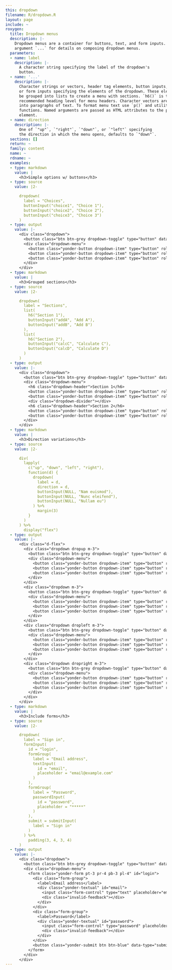 ```yaml
---
this: dropdown
filename: R/dropdown.R
layout: page
include: ~
roxygen:
  title: Dropdown menus
  description: |-
    Dropdown menus are a container for buttons, text, and form inputs. See
    argument `...` for details on composing dropdown menus.
  parameters:
  - name: label
    description: |-
      A character string specifying the label of the dropdown's
      button.
  - name: '...'
    description: |-
      Character strings or vectors, header tag elements, button inputs,
      or form inputs specifying the elements of the dropdown. These elements may
      be grouped into lists to create a menu with sections. `h6()` is the
      recommended heading level for menu headers. Character vectors are converted
      into paragraphs of text. To format menu text use `p()` and utility
      functions. Named arguments are passed as HTML attributes to the parent
      element.
  - name: direction
    description: |-
      One of `"up"`, `"right"`, `"down"`, or `"left"` specifying
      the direction in which the menu opens, defaults to `"down"`.
  sections: []
  return: ~
  family: content
  name: ~
  rdname: ~
  examples:
  - type: markdown
    value: |
      <h3>Simple options w/ buttons</h3>
  - type: source
    value: |2-

      dropdown(
        label = "Choices",
        buttonInput("choice1", "Choice 1"),
        buttonInput("choice2", "Choice 2"),
        buttonInput("choice3", "Choice 3")
      )
  - type: output
    value: |-
      <div class="dropdown">
        <button class="btn btn-grey dropdown-toggle" type="button" data-toggle="dropdown" aria-haspop="true" aria-expanded="false">Choices</button>
        <div class="dropdown-menu">
          <button class="yonder-button dropdown-item" type="button" role="button" id="choice1">Choice 1</button>
          <button class="yonder-button dropdown-item" type="button" role="button" id="choice2">Choice 2</button>
          <button class="yonder-button dropdown-item" type="button" role="button" id="choice3">Choice 3</button>
        </div>
      </div>
  - type: markdown
    value: |
      <h3>Grouped sections</h3>
  - type: source
    value: |2-

      dropdown(
        label = "Sections",
        list(
          h6("Section 1"),
          buttonInput("addA", "Add A"),
          buttonInput("addB", "Add B")
        ),
        list(
          h6("Section 2"),
          buttonInput("calcC", "Calculate C"),
          buttonInput("calcD", "Calculate D")
        )
      )
  - type: output
    value: |-
      <div class="dropdown">
        <button class="btn btn-grey dropdown-toggle" type="button" data-toggle="dropdown" aria-haspop="true" aria-expanded="false">Sections</button>
        <div class="dropdown-menu">
          <h6 class="dropdown-header">Section 1</h6>
          <button class="yonder-button dropdown-item" type="button" role="button" id="addA">Add A</button>
          <button class="yonder-button dropdown-item" type="button" role="button" id="addB">Add B</button>
          <div class="dropdown-divider"></div>
          <h6 class="dropdown-header">Section 2</h6>
          <button class="yonder-button dropdown-item" type="button" role="button" id="calcC">Calculate C</button>
          <button class="yonder-button dropdown-item" type="button" role="button" id="calcD">Calculate D</button>
        </div>
      </div>
  - type: markdown
    value: |
      <h3>Direction variations</h3>
  - type: source
    value: |2-

      div(
        lapply(
          c("up", "down", "left", "right"),
          function(d) {
            dropdown(
              label = d,
              direction = d,
              buttonInput(NULL, "Nam euismod"),
              buttonInput(NULL, "Nunc eleifend"),
              buttonInput(NULL, "Nullam eu")
            ) %>%
              margin(3)
          }
        )
      ) %>%
        display("flex")
  - type: output
    value: |-
      <div class="d-flex">
        <div class="dropdown dropup m-3">
          <button class="btn btn-grey dropdown-toggle" type="button" data-toggle="dropdown" aria-haspop="true" aria-expanded="false">up</button>
          <div class="dropdown-menu">
            <button class="yonder-button dropdown-item" type="button" role="button">Nam euismod</button>
            <button class="yonder-button dropdown-item" type="button" role="button">Nunc eleifend</button>
            <button class="yonder-button dropdown-item" type="button" role="button">Nullam eu</button>
          </div>
        </div>
        <div class="dropdown m-3">
          <button class="btn btn-grey dropdown-toggle" type="button" data-toggle="dropdown" aria-haspop="true" aria-expanded="false">down</button>
          <div class="dropdown-menu">
            <button class="yonder-button dropdown-item" type="button" role="button">Nam euismod</button>
            <button class="yonder-button dropdown-item" type="button" role="button">Nunc eleifend</button>
            <button class="yonder-button dropdown-item" type="button" role="button">Nullam eu</button>
          </div>
        </div>
        <div class="dropdown dropleft m-3">
          <button class="btn btn-grey dropdown-toggle" type="button" data-toggle="dropdown" aria-haspop="true" aria-expanded="false">left</button>
          <div class="dropdown-menu">
            <button class="yonder-button dropdown-item" type="button" role="button">Nam euismod</button>
            <button class="yonder-button dropdown-item" type="button" role="button">Nunc eleifend</button>
            <button class="yonder-button dropdown-item" type="button" role="button">Nullam eu</button>
          </div>
        </div>
        <div class="dropdown dropright m-3">
          <button class="btn btn-grey dropdown-toggle" type="button" data-toggle="dropdown" aria-haspop="true" aria-expanded="false">right</button>
          <div class="dropdown-menu">
            <button class="yonder-button dropdown-item" type="button" role="button">Nam euismod</button>
            <button class="yonder-button dropdown-item" type="button" role="button">Nunc eleifend</button>
            <button class="yonder-button dropdown-item" type="button" role="button">Nullam eu</button>
          </div>
        </div>
      </div>
  - type: markdown
    value: |
      <h3>Include forms</h3>
  - type: source
    value: |2-

      dropdown(
        label = "Sign in",
        formInput(
          id = "login",
          formGroup(
            label = "Email address",
            textInput(
              id = "email",
              placeholder = "email@example.com"
            )
          ),
          formGroup(
            label = "Password",
            passwordInput(
              id = "password",
              placeholder = "*****"
            )
          ),
          submit = submitInput(
            label = "Sign in"
          )
        ) %>%
          padding(3, 4, 3, 4)
      )
  - type: output
    value: |-
      <div class="dropdown">
        <button class="btn btn-grey dropdown-toggle" type="button" data-toggle="dropdown" aria-haspop="true" aria-expanded="false">Sign in</button>
        <div class="dropdown-menu">
          <form class="yonder-form pt-3 pr-4 pb-3 pl-4" id="login">
            <div class="form-group">
              <label>Email address</label>
              <div class="yonder-textual" id="email">
                <input class="form-control" type="text" placeholder="email@example.com"/>
                <div class="invalid-feedback"></div>
              </div>
            </div>
            <div class="form-group">
              <label>Password</label>
              <div class="yonder-textual" id="password">
                <input class="form-control" type="password" placeholder="*****"/>
                <div class="invalid-feedback"></div>
              </div>
            </div>
            <button class="yonder-submit btn btn-blue" data-type="submit" role="button">Sign in</button>
          </form>
        </div>
      </div>
---
```

